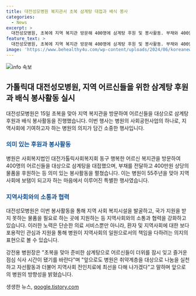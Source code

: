```yaml
---
title: 대전성모병원 복지관서 초복 삼계탕 대접과 배식 봉사
categories:
  - News
excerpt: >
  대전성모병원, 초복에 지역 복지관 방문해 400명에 삼계탕 후원 및 봉사활동. 부채와 400만원 상당 물품도 후원. 병원은 사회공헌 사업 일환으로 이번 봉사활동을 진행했으며, 취약계층을 대상으로 나눔을 실천하는 데 최선을 다할 것이라고 강조했다.
feature_text: >
  대전성모병원, 초복에 지역 복지관 방문해 400명에 삼계탕 후원 및 봉사활동. 부채와 400만원 상당 물품도 후원. 병원은 사회공헌 사업 일환으로 이번 봉사활동을 진행했으며, 취약계층을 대상으로 나눔을 실천하는 데 최선을 다할 것이라고 강조했다.
image: 'https://www.behealthy4u.com/wp-content/uploads/2024/06/koreanews.jpg'
---
```


<p><img src="https://www.behealthy4u.com/wp-content/uploads/2024/06/koreanews.jpg" alt="info 속보" /></p>

<h2 data-ke-size="size26">가톨릭대 대전성모병원, 지역 어르신들을 위한 삼계탕 후원과 배식 봉사활동 실시</h2>

<p>대전성모병원은 15일 초복을 맞아 지역 복지관을 방문하여 어르신들을 대상으로 삼계탕 후원과 배식 봉사활동을 진행했습니다. 이번 행사는 병원의 사회공헌사업의 하나로, 지역사회에 기여하고자 하는 병원의 의지가 담긴 소중한 행사입니다.</p>

<h3><b><span style="color: #1a5490;">의미 있는 후원과 봉사활동</span></b></h3>

<p>병원은 사회복지법인 대전가톨릭사회복지회 동구 행복한 어르신 복지관을 방문하여 400명의 어르신들을 대상으로 삼계탕을 대접했으며, 부채를 전달하고 400만원 상당의 물품을 후원하는 등 의미 있는 봉사활동을 펼쳤습니다. 이는 병원이 55주년을 맞아 지역사회에 보탬이 되고자 하는 마음에서 이루어진 특별한 행사였습니다.</p>

<h3><b><span style="color: #1a5490;">지역사회와의 소통과 협력</span></b></h3>

<p>대전성모병원은 이번 봉사활동을 통해 지역 사회 복지시설을 발굴하고, 국가 지원을 받지 못하는 물품을 필요로 하는 곳에 지원하는 등 지역사회와의 소통과 협력을 강화하고 있습니다. 이러한 노력은 단순한 의료 서비스뿐만 아니라, 환자 및 지역사회에 대한 보다 포용적인 관심과 지원을 통해 병원이 지역사회의 일원으로서의 책임을 다하려는 의지의 표현으로 볼 수 있습니다.</p>

<p>강전용 병원장은 "초복을 맞아 준비한 삼계탕으로 어르신들이 더위를 잠시 잊고 즐거운 점심 식사 시간이 됐기를 바란다"며 "앞으로도 병원은 취약계층을 대상으로 나눔을 실천하고 자선활동과 더불어 지역사회 전인치료에 최선을 다해 나가겠다"고 말하며 앞으로의 병원의 방향성을 밝혔습니다.</p>
생생한 뉴스, <a href="https://qoogle.tistory.com" rel="dofollow">qoogle.tistory.com</a>


